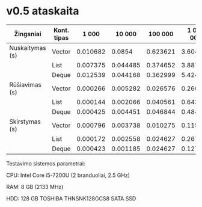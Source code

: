 # v0.5 ataskaita

| Žingsniai | Kont. tipas | 1 000  | 10 000 | 100 000 | 1 000 000 | 10 000 000 |
| --- | --- | --- | --- | --- | --- | --- |
| Nuskaitymas (s)|Vector|0.010682|0.0854|0.623621|3.60492|40.8821|
||List|0.007375|0.044485|0.374652|3.88704|42.2414|
||Deque|0.012539|0.044168|0.362999|5.42481|46.9974|
| Rūšiavimas (s) |Vector|0.000266|0.005282|0.026576|0.260004|3.97401|
||List|0.000144|0.002066|0.040561|0.643091|10.7094|
||Deque|0.000425|0.004451|0.046844|0.484939|5.84639|
| Skirstymas (s) |Vector|0.000796|0.003738|0.010275|0.115189|1.04849|
||List|0.000172|0.002558|0.024627|0.267473|4.58699|
||Deque|0.000423|0.001185|0.024627|0.127211|2.3182|

Testavimo sistemos parametrai:

CPU: Intel Core i5-7200U (2 branduoliai, 2.5 GHz)

RAM: 8 GB (2133 MHz)

HDD: 128 GB TOSHIBA THNSNK128GCS8 SATA SSD
